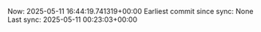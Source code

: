 Now: 2025-05-11 16:44:19.741319+00:00 Earliest commit since sync: None Last sync: 2025-05-11 00:23:03+00:00
